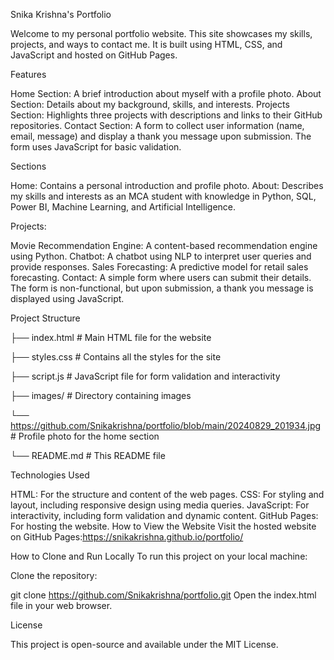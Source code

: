 Snika Krishna's Portfolio

Welcome to my personal portfolio website. This site showcases my skills, projects, and ways to contact me. It is built using HTML, CSS, and JavaScript and hosted on GitHub Pages.

Features

Home Section: A brief introduction about myself with a profile photo.
About Section: Details about my background, skills, and interests.
Projects Section: Highlights three projects with descriptions and links to their GitHub repositories.
Contact Section: A form to collect user information (name, email, message) and display a thank you message upon submission. The form uses JavaScript for basic validation.

Sections

Home: Contains a personal introduction and profile photo.
About: Describes my skills and interests as an MCA student with knowledge in Python, SQL, Power BI, Machine Learning, and Artificial Intelligence.

Projects:

Movie Recommendation Engine: A content-based recommendation engine using Python.
Chatbot: A chatbot using NLP to interpret user queries and provide responses.
Sales Forecasting: A predictive model for retail sales forecasting.
Contact: A simple form where users can submit their details. The form is non-functional, but upon submission, a thank you message is displayed using JavaScript.

Project Structure

├── index.html # Main HTML file for the website

├── styles.css # Contains all the styles for the site

├── script.js # JavaScript file for form validation and interactivity

├── images/   # Directory containing images

└── https://github.com/Snikakrishna/portfolio/blob/main/20240829_201934.jpg # Profile photo for the home section

└── README.md  # This README file

Technologies Used

HTML: For the structure and content of the web pages.
CSS: For styling and layout, including responsive design using media queries.
JavaScript: For interactivity, including form validation and dynamic content.
GitHub Pages: For hosting the website.
How to View the Website
Visit the hosted website on GitHub Pages:https://snikakrishna.github.io/portfolio/

How to Clone and Run Locally
To run this project on your local machine:

Clone the repository:

git clone https://github.com/Snikakrishna/portfolio.git
Open the index.html file in your web browser.

License

This project is open-source and available under the MIT License.
